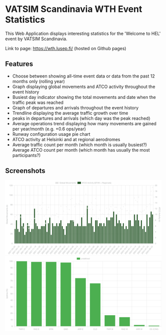 # VATSIM Scandinavia WTH Event Statistics

This Web Application displays interesting statistics for the 'Welcome to HEL' event by VATSIM Scandinavia.

Link to page: https://wth.lusep.fi/ (hosted on Github pages)

## Features

- Choose between showing all-time event data or data from the past 12 months only (rolling year)
- Graph displaying global movements and ATCO activity throughout the event history
- Busiest day indicator showing the total movements and date when the traffic peak was reached
- Graph of departures and arrivals throughout the event history
- Trendline displaying the average traffic growth over time
- peaks in departures and arrivals (which day was the peak reached)
- Average operations trend displaying how many movements are gained per year/month (e.g. +0.6 ops/year)
- Runway configuration usage pie chart
- ATCO activity at Helsinki and at regional aerodromes
- Average traffic count per month (which month is usually busiest?)
Average ATCO count per month (which month has usually the most participants?)

## Screenshots

<img src="./public/screenshot1.png" alt="graph">
<img src="./public/screenshot2.png" alt="graph2">